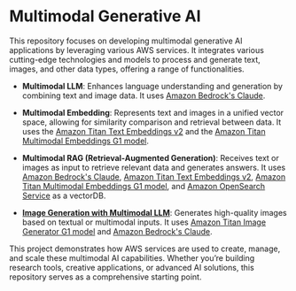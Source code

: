 # Multimodal Generative AI

This repository focuses on developing multimodal generative AI applications by leveraging various AWS services. It integrates various cutting-edge technologies and models to process and generate text, images, and other data types, offering a range of functionalities.

- **Multimodal LLM**: Enhances language understanding and generation by combining text and image data. It uses [Amazon Bedrock's Claude](https://docs.aws.amazon.com/bedrock/latest/userguide/model-parameters-claude.html).
  
- **Multimodal Embedding**: Represents text and images in a unified vector space, allowing for similarity comparison and retrieval between data. It uses the [Amazon Titan Text Embeddings v2](https://docs.aws.amazon.com/bedrock/latest/userguide/titan-embedding-models.html) and the [Amazon Titan Multimodal Embeddings G1 model](https://docs.aws.amazon.com/bedrock/latest/userguide/titan-multiemb-models.html).
  
- **Multimodal RAG (Retrieval-Augmented Generation)**: Receives text or images as input to retrieve relevant data and generates answers. It uses [Amazon Bedrock's Claude](https://docs.aws.amazon.com/bedrock/latest/userguide/model-parameters-claude.html), [Amazon Titan Text Embeddings v2](https://docs.aws.amazon.com/bedrock/latest/userguide/titan-embedding-models.html), [Amazon Titan Multimodal Embeddings G1 model](https://docs.aws.amazon.com/bedrock/latest/userguide/titan-multiemb-models.html), and [Amazon OpenSearch Service](https://docs.aws.amazon.com/opensearch-service/latest/developerguide/what-is.html) as a vectorDB.

- **[Image Generation with Multimodal LLM](./apps/titan-image-generator/)**: Generates high-quality images based on textual or multimodal inputs. It uses [Amazon Titan Image Generator G1 model](https://docs.aws.amazon.com/bedrock/latest/userguide/titan-image-models.html) and [Amazon Bedrock's Claude](https://docs.aws.amazon.com/bedrock/latest/userguide/model-parameters-claude.html).

This project demonstrates how AWS services are used to create, manage, and scale these multimodal AI capabilities. Whether you’re building research tools, creative applications, or advanced AI solutions, this repository serves as a comprehensive starting point.
